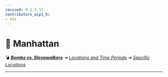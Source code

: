 ```yaml
---
revised: 0.1.5.17
contributors_wip1_5:
- edx
---
```


# 📄 Manhattan

💣 ***[Bombs vs. Sleepwalkers][home]** ➔ [Locations and Time Periods][locations] ➔ [Specific Locations][specific]*

****

[home]: /README.md
[locations]: /locations/readme.md
[specific]: /locations/specific/readme.md
